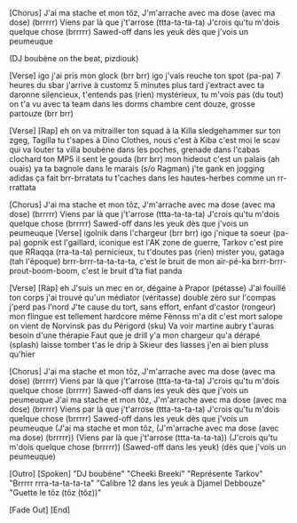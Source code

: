 [Chorus]
J'ai ma stache et mon tôz, J'm'arrache avec ma dose (avec ma dose) (brrrrr)
Viens par là que j't'arrose (ttta-ta-ta-ta)
J'crois qu'tu m'dois quelque chose (brrrrr)
Sawed-off dans les yeuk
dès que j'vois un peumeuque

(DJ boubène on the beat, pizdiouk)

[Verse]
igo j'ai pris mon glock (brr brr)
igo j'vais reuche ton spot (pa-pa)
7 heures du sbar j'arrive à customz
5 minutes plus tard j'extract avec ta daronne
silencieux, t'entends pas (rien)
mystérieux, tu m'vois pas (du tout)
on t'a vu avec ta team dans les dorms
chambre cent douze, grosse partouze (brr brr)

[Verse] [Rap]
eh
on va mitrailler ton squad à la Killa
sledgehammer sur ton zgeg, Tagilla
tu t'sapes à Dino Clothes, nous c'est à Kiba
c'est moi le scav qui va louter ta villa
boubène dans les poches, grenade dans l'cabas
clochard ton MP5 il sent le gouda (brr brr)
mon hideout c'est un palais (ah ouais)
ya ta bagnole dans le marais (s/o Ragman)
j'te gank en jogging adidas ça fait brr-brratata
tu t'caches dans les hautes-herbes comme un rr-rrattata

[Chorus]
J'ai ma stache et mon tôz, J'm'arrache avec ma dose (avec ma dose) (brrrrr)
Viens par là que j't'arrose (ttta-ta-ta-ta)
J'crois qu'tu m'dois quelque chose (brrrrr)
Sawed-off dans les yeuk
dès que j'vois un peumeuque
[Verse]
igolnik dans l'chargeur (brr brr)
igo j'nique ta soeur (pa-pa)
gopnik est l'gaillard, iconique est l'AK
zone de guerre, Tarkov c'est pire que RRaqqa (rra-ta-ta)
pernicieux, tu t'doutes pas (rien)
mister you, gataga (tah l'époque)
brrr-brrr-ta-ta-ta-ta, c'est le bruit de mon air-pé-ka
brrr-brrr-prout-boom-boom, c'est le bruit d'ta fiat panda

[Verse] [Rap]
eh
J'suis un mec en or, dégaine à Prapor (pétasse)
J'ai fouillé ton corps j'ai trouvé qu'un médiator (véritasse)
double zéro sur l'compas j'perd pas l'nord
J'te cause du tort, sans effort, enfant d'castor (rongeur)
mon flingue est tellement hardcore même Fènnss m'a dit c'est mort
salope on vient de Norvinsk pas du Périgord (sku)
Va voir martine aubry t'auras besoin d'une thérapie 
Faut que je drill y'a mon chargeur qu'a dérapé (splash)
laisse tomber t'as le drip à Skieur
des liasses j'en ai bien pluss qu'hier 

[Chorus]
J'ai ma stache et mon tôz, J'm'arrache avec ma dose (avec ma dose) (brrrrr)
Viens par là que j't'arrose (ttta-ta-ta-ta)
J'crois qu'tu m'dois quelque chose (brrrrr)
Sawed-off dans les yeuk
dès que j'vois un peumeuque
J'ai ma stache et mon tôz, J'm'arrache avec ma dose (avec ma dose) (brrrrr)
Viens par là que j't'arrose (ttta-ta-ta-ta)
J'crois qu'tu m'dois quelque chose (brrrrr)
Sawed-off dans les yeuk
dès que j'vois un peumeuque
(J'ai ma stache et mon tôz, 
(J'm'arrache avec ma dose (avec ma dose) (brrrrr))
(Viens par là que j't'arrose (ttta-ta-ta-ta))
(J'crois qu'tu m'dois quelque chose (brrrrr))
(Sawed-off dans les yeuk)
(dès que j'vois un peumeuque)

[Outro] [Spoken]
"DJ boubène"
"Cheeki Breeki"
"Représente Tarkov"
"Brrrrr rrra-ta-ta-ta-ta"
"Calibre 12 dans les yeuk à Djamel Debbouze"
"Guette le tôz (tôz (tôz))"

[Fade Out]
[End]